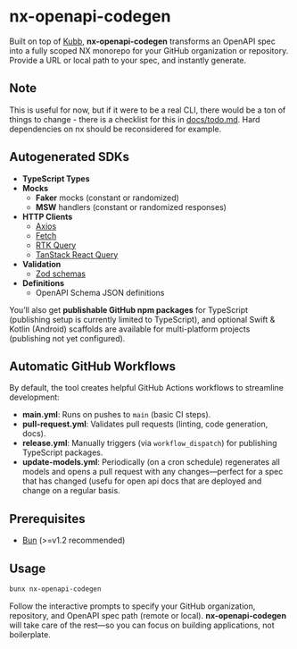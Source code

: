 # nx-openapi-codegen

Built on top of [Kubb](https://www.kubb.dev), **nx-openapi-codegen** transforms an OpenAPI spec into a fully scoped NX monorepo for your GitHub organization or repository. Provide a URL or local path to your spec, and instantly generate.

## Note

This is useful for now, but if it were to be a real CLI, there would be a ton of things to change - there is a checklist for this in [docs/todo.md](docs/todo.md). Hard dependencies on nx should be reconsidered for example.

## Autogenerated SDKs

- **TypeScript Types**
- **Mocks**
  - **Faker** mocks (constant or randomized)
  - **MSW** handlers (constant or randomized responses)
- **HTTP Clients**
  - [Axios](https://axios-http.com/docs/intro)
  - [Fetch](https://developer.mozilla.org/en-US/docs/Web/API/Fetch_API)
  - [RTK Query](https://redux-toolkit.js.org/rtk-query/overview)
  - [TanStack React Query](https://tanstack.com/query/latest/docs/framework/react/overview)
- **Validation**
  - [Zod schemas](https://zod.dev/)
- **Definitions**
  - OpenAPI Schema JSON definitions

You’ll also get **publishable GitHub npm packages** for TypeScript (publishing setup is currently limited to TypeScript), and optional Swift & Kotlin (Android) scaffolds are available for multi-platform projects (publishing not yet configured).

## Automatic GitHub Workflows

By default, the tool creates helpful GitHub Actions workflows to streamline development:

- **main.yml**:
  Runs on pushes to `main` (basic CI steps).
- **pull-request.yml**:
  Validates pull requests (linting, code generation, docs).
- **release.yml**:
  Manually triggers (via `workflow_dispatch`) for publishing TypeScript packages.
- **update-models.yml**:
  Periodically (on a cron schedule) regenerates all models and opens a pull request with any changes—perfect for a spec that has changed (usefu for open api docs that are deployed and change on a regular basis.

## Prerequisites

- [Bun](https://bun.sh/) (>=v1.2 recommended)

## Usage

```bash
bunx nx-openapi-codegen
```

Follow the interactive prompts to specify your GitHub organization, repository, and OpenAPI spec path (remote or local). **nx-openapi-codegen** will take care of the rest—so you can focus on building applications, not boilerplate.
